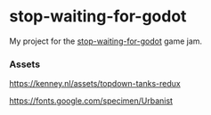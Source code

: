 # stop-waiting-for-godot

My project for the [stop-waiting-for-godot](https://itch.io/jam/stop-waiting-for-godot) game jam.

### Assets

https://kenney.nl/assets/topdown-tanks-redux

https://fonts.google.com/specimen/Urbanist
